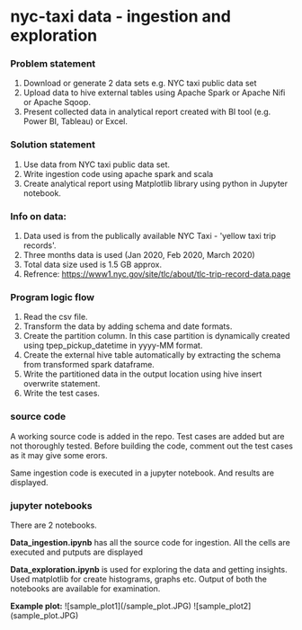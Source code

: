 
# nyc-taxi data - ingestion and exploration

### Problem statement
1. Download or generate 2 data sets e.g. NYC taxi public data set
2. Upload data to hive external tables using Apache Spark or Apache Nifi or Apache Sqoop.
3. Present collected data in analytical report created with BI tool (e.g. Power BI, Tableau) or Excel.

### Solution statement
1. Use data from NYC taxi public data set.
2. Write ingestion code using apache spark and scala
3. Create analytical report using Matplotlib library using python in Jupyter notebook.

### Info on data:
1. Data used is from the publically available NYC Taxi - 'yellow taxi trip records'.
2. Three months data is used (Jan 2020, Feb 2020, March 2020)
3. Total data size used is 1.5 GB approx.
4. Refrence: https://www1.nyc.gov/site/tlc/about/tlc-trip-record-data.page

### Program logic flow
1. Read the csv file.
2. Transform the data by adding schema and date formats.
3. Create the partition column. In this case partition is dynamically created using tpep_pickup_datetime in yyyy-MM format.
4. Create the external hive table automatically by extracting the schema from transformed spark dataframe.
5. Write the partitioned data in the output location using hive insert overwrite statement.
6. Write the test cases.


### source code
<p>A working source code is added in the repo. Test cases are added but are not thoroughly tested.
Before building the code, comment out the test cases as it may give some erors. </p>
<p>Same ingestion code is executed in a jupyter notebook. And results are displayed.</p>

### jupyter notebooks
<p>There are 2 notebooks.</p> 
<p><strong>Data_ingestion.ipynb</strong> has all the source code for ingestion. All the cells are executed and putputs are displayed</p>
<p><strong>Data_exploration.ipynb</strong> is used for exploring the data and getting insights. Used matplotlib for create histograms, graphs etc. Output of both the notebooks are available for examination.</p>
<p><strong>Example plot:</strong>
![sample_plot1](/sample_plot.JPG)
![sample_plot2](sample_plot.JPG)    
</p>   


    
